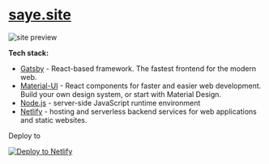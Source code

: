 # [saye.site](https://saye.netlify.app/)

![site preview](https://github.com/egismz/saye-site/blob/master/saye-site.png)

**Tech stack:**

- [Gatsby](https://www.gatsbyjs.com/) - React-based framework. The fastest frontend for the modern web. 
- [Material-UI](https://material-ui.com/) - React components for faster and easier web development. Build your own design system, or start with Material Design.
- [Node.js](https://nodejs.org/) - server-side JavaScript runtime environment
- [Netlify](https://www.netlify.com/) - hosting and serverless backend services for web applications and static websites.

Deploy to

[![Deploy to Netlify](https://www.netlify.com/img/deploy/button.svg)](https://app.netlify.com/start/deploy?repository=https://github.com)
